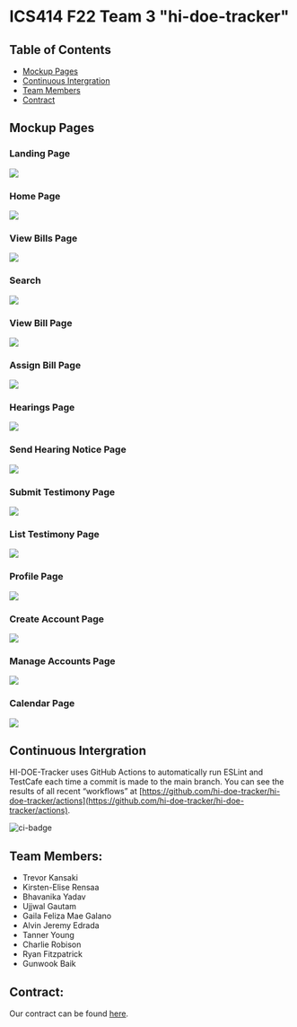 # ICS414 F22 Team 3 "hi-doe-tracker"

## Table of Contents

* [Mockup Pages](#mockup-pages)
* [Continuous Intergration](#continuous-intergration)
* [Team Members](#team-members)
* [Contract](#contract)

## Mockup Pages

### Landing Page
<img class="ui large image" src="images/landing.png">

### Home Page
<img class="ui large image" src="images/484Home.png">

### View Bills Page
<img class="ui large image" src="images/484viewbills.png">

### Search
<img class="ui large image" src="images/484searchbar.gif">

### View Bill Page
<img class="ui large image" src="images/484viewbill.png">

### Assign Bill Page
<img class="ui large image" src="images/484assignbill.png">

### Hearings Page
<img class="ui large image" src="images/484hearings.png">

### Send Hearing Notice Page
<img class="ui large image" src="images/484hearingnotification.png">

### Submit Testimony Page
<img class="ui large image" src="images/484submittestimony.png">

### List Testimony Page
<img class="ui large image" src="images/484listtestimony.png">

### Profile Page
<img class="ui large image" src="images/484profile.png">

### Create Account Page
<img class="ui large image" src="images/createaccount.png">

### Manage Accounts Page
<img class="ui large image" src="images/484manageaccounts.png">

### Calendar Page
<img class="ui large image" src="images/484calendar.png">

## Continuous Intergration
HI-DOE-Tracker uses GitHub Actions to automatically run ESLint and TestCafe each time a commit is made to the main branch. You can see the results of all recent “workflows” at [https://github.com/hi-doe-tracker/hi-doe-tracker/actions](https://github.com/hi-doe-tracker/hi-doe-tracker/actions).

![ci-badge](https://github.com/hi-doe-tracker/hi-doe-tracker/actions/workflows/ci.yml/badge.svg)

## Team Members:

- Trevor Kansaki
- Kirsten-Elise Rensaa
- Bhavanika Yadav
- Ujjwal Gautam
- Gaila Feliza Mae Galano
- Alvin Jeremy Edrada
- Tanner Young
- Charlie Robison
- Ryan Fitzpatrick
- Gunwook Baik

## Contract:
Our contract can be found [here](https://docs.google.com/document/d/1LmFmwsgEDfUC2oPU8WfnxhdM-HfBvE7AS4HScb7kDkc/edit?usp=sharing).
